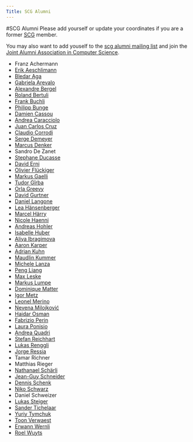 ```yaml
---
Title: SCG Alumni
---
```

#SCG Alumni
Please add yourself or update your coordinates if you are a former [SCG](http://www.iam.unibe.ch/~scg/) member.

You may also want to add youself to the [scg alumni mailing list](https://www.iam.unibe.ch/mailman/listinfo/scg-alumni) and join the [Joint Alumni Association in Computer Science](https://www.jointalumni.ch/).



-  Franz Achermann
-  [Erik Aeschlimann](%base_url%/wiki/alumni/erikaeschlimann)
-  [Bledar Aga](%base_url%/wiki/alumni/bledaraga)
-  [Gabriela Arevalo](http://www.lifia.info.unlp.edu.ar/en/gabriela.htm)
-  [Alexandre Bergel](http://www.bergel.eu/)
-  [Roland Bertuli](http://www.new.facebook.com/profile.php?id=1193731892)
-  [Frank Buchli](http://www.buchli.org/frank/)
-  [Philipp Bunge](https://pbunge.crimson.ch/)
-  [Damien Cassou](http://damiencassou.seasidehosting.st/)
-  [Andrea Caracciolo](%base_url%/staff/Caracciolo)
-  [Juan Carlos Cruz](http://www.linkedin.com/pub/6/297/22b)
-  [Claudio Corrodi](%base_url%/staff/Corrodi)
-  [Serge Demeyer](http://www.win.ua.ac.be/~sdemey/)
-  [Marcus Denker](http://marcusdenker.de/)
-  Sandro De Zanet
-  [Stephane Ducasse](http://stephane.ducasse.free.fr/)
-  [David Erni](%base_url%/wiki/alumni/daviderni)
-  [Olivier Flückiger](%base_url%/staff/oli)
-  [Markus Gaelli](http://www.emergent.de/)
-  [Tudor Gîrba](http://www.tudorgirba.com/)
-  [Orla Greevy](http://www.sw-eng.ibone.ch/team/greevy)
-  [David Gurtner](%base_url%/wiki/alumni/DavidGurtner)
-  [Daniel Langone](%base_url%/wiki/alumni/daniellangone)
-  [Lea Hänsenberger](%base_url%/wiki/alumni/lea)
-  [Marcel Härry](%base_url%/wiki/alumni/marcelhrry)
-  [Nicole Haenni](%base_url%/wiki/alumni/nicolehaenni)
-  [Andreas Hohler](%base_url%/wiki/alumni/AndreasHohler)
-  [Isabelle Huber](http://www.philnat.unibe.ch/)
-  [Aliya Ibragimova](%base_url%/wiki/alumni/AliyaIbragimova)
-  [Aaron Karper](%base_url%/wiki/alumni/AaronKarper)
-  [Adrian Kuhn](%base_url%/wiki/alumni/adriankuhn)
-  [Maudlin Kummer](%base_url%/wiki/alumni/MaudlinKummer)
-  [Michele Lanza](http://www.inf.usi.ch/faculty/lanza/)
-  [Peng Liang](http://www.cs.rug.nl/~liangp/)
-  [Max Leske](%base_url%/wiki/alumni/maxleske)
-  [Markus Lumpe](http://www.ict.swin.edu.au/personal/mlumpe/)
-  [Dominique Matter](%base_url%/wiki/alumni/dominiquematter)
-  [Igor Metz](http://www.glue.ch/~metz/)
-  [Leonel Merino](%base_url%/staff/merino)
-  [Nevena Milojković](%base_url%/staff/Milojkovic)
-  [Haidar Osman](%base_url%/staff/Osman)
-  [Fabrizio Perin](%base_url%/staff/fabrizioperin)
-  [Laura Ponisio](http://wwwhome.cs.utwente.nl/~ponisioml/)
-  [Andrea Quadri](%base_url%/wiki/alumni/quadri)
-  [Stefan Reichhart](%base_url%/wiki/alumni/stefanreichhart)
-  [Lukas Renggli](http://www.lukas-renggli.ch/)
-  [Jorge Ressia](%base_url%/staff/jorgeressia)
-  Tamar Richner
-  Matthias Rieger
-  [Nathanael Schärli](http://www.iam.unibe.ch/~schaerli/)
-  [Jean-Guy Schneider](http://www.it.swin.edu.au/staff/jschneider/)
-  [Dennis Schenk](/wiki/alumni/dennisschenk)
-  [Niko Schwarz](%base_url%/staff/Schwarz)
-  Daniel Schweizer
-  [Lukas Steiger](https://www.xing.com/profile/Lukas_Steiger)
-  [Sander Tichelaar](https://www.xing.com/profile/Sander_Tichelaar)
-  [Yuriy Tymchuk](%base_url%/staff/YuriyTymchuk)
-  [Toon Verwaest](%base_url%/staff/toonverwaest)
-  [Erwann Wernli](http://www.ewernli.com/)
-  [Roel Wuyts](http://decomp.ulb.ac.be/roelwuyts/)
